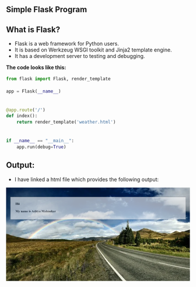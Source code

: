 ## Simple Flask Program

## What is Flask?
- Flask is a web framework for Python users.
- It is based on Werkzeug WSGI toolkit and Jinja2 template engine.
- It has a development server to testing and debugging.

**The code looks like this:**
```py
from flask import Flask, render_template

app = Flask(__name__)


@app.route('/')
def index():
    return render_template('weather.html')


if __name__ == "__main__":
    app.run(debug=True)
```

## Output:
- I have linked a html file which provides the following output:

![output](https://github.com/aditya9110/Understanding-Flask/blob/main/output.PNG)


